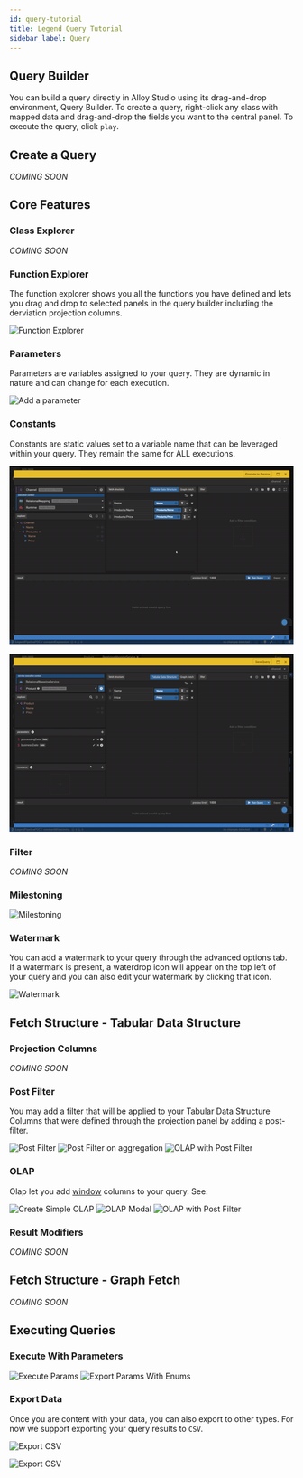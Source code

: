 ```yaml
---
id: query-tutorial
title: Legend Query Tutorial
sidebar_label: Query 
---
```

## Query Builder
You can build a query directly in Alloy Studio using its drag-and-drop environment, Query Builder. To create a query, right-click any class with mapped data and drag-and-drop the fields you want to the central panel. To execute the query, click `play`. 

## Create a Query

_COMING SOON_

## Core Features


### Class Explorer 
_COMING SOON_




### Function Explorer
The function explorer shows you all the functions you have defined and lets you drag and drop to selected panels in the query builder including the derviation projection columns.  

![Function Explorer](../assets/query-builder/function-explorer.gif)

### Parameters 
Parameters are variables assigned to your query. They are dynamic in nature and can change for each execution.

![Add a parameter](../assets/query-builder/params.gif)


### Constants
Constants are static values set to a variable name that can be leveraged within your query. They remain the same for ALL executions.

![Add a constant](../assets/query-builder/constants-simple.gif)

![Add a constant for milestone value](../assets/query-builder/constants-milestoning.gif)


### Filter
_COMING SOON_

### Milestoning 

![Milestoning](../assets/query-builder/milestoning.gif)
### Watermark

You can add a watermark to your query through the advanced options tab. If a watermark is present, a waterdrop icon will appear on the top left of your query and you can also edit your watermark by clicking that icon. 

![Watermark](../assets/query-builder/watermark.gif)


## Fetch Structure - Tabular Data Structure 


### Projection Columns

_COMING SOON_



### Post Filter
You may add a filter that will be applied to your Tabular Data Structure Columns that were defined through the projection panel by adding a post-filter.


![Post Filter](../assets/query-builder/post-filter-simple.gif)
![Post Filter on aggregation](../assets/query-builder/post-filter-aggregation.gif)
![OLAP with Post Filter](../assets/query-builder/post-filter-derived.gif)

### OLAP
Olap let you add [window](https://mode.com/sql-tutorial/sql-window-functions/) columns to your query. 
See: 

![Create Simple OLAP](../assets/query-builder/olap-simple.gif)
![OLAP Modal](../assets/query-builder/olap-create-modal.gif)
![OLAP with Post Filter](../assets/query-builder/olap-post-filter.gif)






### Result Modifiers



_COMING SOON_





## Fetch Structure - Graph Fetch 

_COMING SOON_


## Executing Queries

### Execute With Parameters

![Execute Params](../assets/query-builder/execute-params.gif)
![Export Params With Enums](../assets/query-builder/execute-params-enums.gif)


### Export Data

Once you are content with your data, you can also export to other types. For now we support exporting your query results to `CSV`.


![Export CSV](../assets/query-builder/export-csv.gif)

![Export CSV](../assets/query-builder/export-csv-params.gif)
